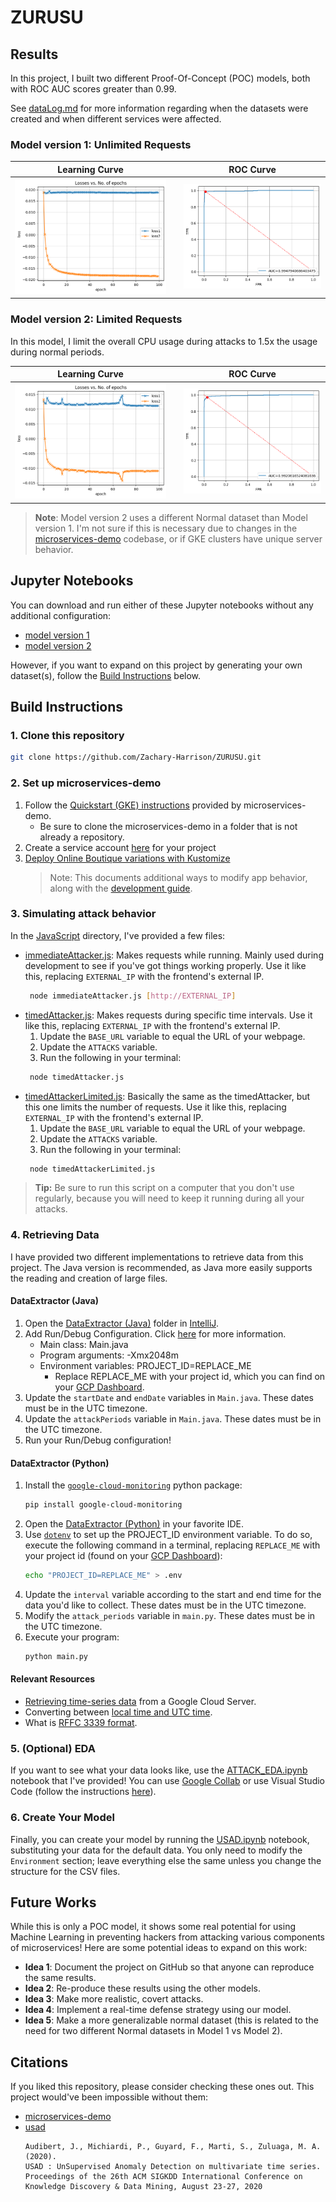 # ZURUSU

## Results

In this project, I built two different Proof-Of-Concept (POC) models, both with ROC AUC scores greater than 0.99. 

See [dataLog.md](dataLog.md) for more information regarding when the datasets were created and when different services were affected.

### Model version 1: Unlimited Requests

|                                    Learning Curve                                    |     |                      ROC Curve                       |
| :----------------------------------------------------------------------------------: | :-: | :--------------------------------------------------: |
|                  ![LearningCurve_1.png](images/LearningCurve_1.png)                  |     |            ![ROC_1.png](images/ROC_1.png)            |


### Model version 2: Limited Requests

In this model, I limit the overall CPU usage during attacks to 1.5x the usage during normal periods.

|                                    Learning Curve                                    |     |                      ROC Curve                       |
| :----------------------------------------------------------------------------------: | :-: | :--------------------------------------------------: |
|                  ![LearningCurve_1.png](images/LearningCurve_2.png)                  |     |            ![ROC_1.png](images/ROC_2.png)            |


> **Note**: Model version 2 uses a different Normal dataset than Model version 1. I'm not sure if this is necessary due to changes in the [microservices-demo](https://github.com/GoogleCloudPlatform/microservices-demo) codebase, or if GKE clusters have unique server behavior. 

## Jupyter Notebooks

You can download and run either of these Jupyter notebooks without any additional configuration:
- [model version 1](USADv1.ipynb)
- [model version 2](USADv2.ipynb)

However, if you want to expand on this project by generating your own dataset(s), follow the [Build Instructions](#build-instructions) below.

## Build Instructions

### 1. Clone this repository

```bash
git clone https://github.com/Zachary-Harrison/ZURUSU.git
```

### 2. Set up microservices-demo

1. Follow the [Quickstart (GKE) instructions](https://github.com/GoogleCloudPlatform/microservices-demo/tree/main#quickstart-gke) provided by microservices-demo. 
   - Be sure to clone the microservices-demo in a folder that is not already a repository. 
2. Create a service account [here](https://console.cloud.google.com/iam-admin/serviceaccounts/) for your project
3. [Deploy Online Boutique variations with Kustomize](https://github.com/GoogleCloudPlatform/microservices-demo/tree/main/kustomize#deploy-online-boutique-with-kustomize)
   > Note: This documents additional ways to modify app behavior, along with the [development guide](https://github.com/GoogleCloudPlatform/microservices-demo/blob/main/docs/development-guide.md).

### 3. Simulating attack behavior

In the [JavaScript](JavaScript/) directory, I've provided a few files:
- [immediateAttacker.js](JavaScript/immediateAttacker.js): Makes requests while running. Mainly used during development to see if you've got things working properly. Use it like this, replacing `EXTERNAL_IP` with the frontend's external IP.
   ```bash
    node immediateAttacker.js [http://EXTERNAL_IP]
   ```
- [timedAttacker.js](JavaScript/timedAttacker.js): Makes requests during specific time intervals. Use it like this, replacing `EXTERNAL_IP` with the frontend's external IP.
  1. Update the `BASE_URL` variable to equal the URL of your webpage.
  2. Update the `ATTACKS` variable.
  3. Run the following in your terminal:
   ```bash
    node timedAttacker.js
   ```
- [timedAttackerLimited.js](JavaScript/timedAttackerLimited.js): Basically the same as the timedAttacker, but this one limits the number of requests. Use it like this, replacing `EXTERNAL_IP` with the frontend's external IP.
  1. Update the `BASE_URL` variable to equal the URL of your webpage.
  2. Update the `ATTACKS` variable.
  3. Run the following in your terminal:
   ```bash
    node timedAttackerLimited.js
   ```
> **Tip:** Be sure to run this script on a computer that you don't use regularly, because you will need to keep it running during all your attacks.

### 4. Retrieving Data

I have provided two different implementations to retrieve data from this project. The Java version is recommended, as Java more easily supports the reading and creation of large files. 

#### DataExtractor (Java)

1. Open the [DataExtractor (Java)](DataExtractors/Java-DataExtractor/) folder in [IntelliJ](https://www.jetbrains.com/idea/download/?section=windows).
2. Add Run/Debug Configuration. Click [here](https://www.jetbrains.com/help/idea/run-debug-configuration.html) for more information.
   - Main class: Main.java
   - Program arguments: -Xmx2048m 
   - Environment variables: PROJECT_ID=REPLACE_ME
     - Replace REPLACE_ME with your project id, which you can find on your [GCP Dashboard](https://console.cloud.google.com/home/dashboard?).
3. Update the `startDate` and `endDate` variables in `Main.java`. These dates must be in the UTC timezone. 
4. Update the `attackPeriods` variable in `Main.java`. These dates must be in the UTC timezone.
5. Run your Run/Debug configuration!


#### DataExtractor (Python)

1. Install the [`google-cloud-monitoring`](https://pypi.org/project/google-cloud-monitoring/) python package:
   ```bash
   pip install google-cloud-monitoring
   ```
2. Open the [DataExtractor (Python)](DataExtractors/Python-DataExtractor/) in your favorite IDE.
3. Use [`dotenv`](https://pypi.org/project/python-dotenv/) to set up the PROJECT_ID environment variable. To do so, execute the following command in a terminal, replacing `REPLACE_ME` with your project id (found on your [GCP Dashboard](https://console.cloud.google.com/home/dashboard?)):
   ```bash
   echo "PROJECT_ID=REPLACE_ME" > .env
   ```
4. Update the `interval` variable according to the start and end time for the data you'd like to collect. These dates must be in the UTC timezone. 
5. Modify the `attack_periods` variable in `main.py`. These dates must be in the UTC timezone. 
6. Execute your program:
   ```bash
   python main.py
   ```

#### Relevant Resources

- [Retrieving time-series data](https://cloud.google.com/monitoring/custom-metrics/reading-metrics) from a Google Cloud Server.
- Converting between [local time and UTC time](https://www.worldtimebuddy.com/).
- What is [RFFC 3339 format](https://www.rfc-editor.org/rfc/rfc3339#:~:text=Abstract%20This%20document%20defines%20a,times%20using%20the%20Gregorian%20calendar.).

### 5. (Optional) EDA

If you want to see what your data looks like, use the [ATTACK_EDA.ipynb](ATTACK_EDA.ipynb) notebook that I've provided! You can use [Google Collab](https://colab.google/) or use Visual Studio Code (follow the instructions [here](https://code.visualstudio.com/docs/datascience/jupyter-notebooks)).

### 6. Create Your Model

Finally, you can create your model by running the [USAD.ipynb](USAD.ipynb) notebook, substituting your data for the default data. You only need to modify the `Environment` section; leave everything else the same unless you change the structure for the CSV files. 

## Future Works

While this is only a POC model, it shows some real potential for using Machine Learning in preventing hackers from attacking various components of microservices! Here are some potential ideas to expand on this work:
- **Idea 1**: Document the project on GitHub so that anyone can reproduce the same results.
- **Idea 2**: Re-produce these results using the other models.
- **Idea 3**: Make more realistic, covert attacks.
- **Idea 4**: Implement a real-time defense strategy using our model.
- **Idea 5**: Make a more generalizable normal dataset (this is related to the need for two different Normal datasets in Model 1 vs Model 2).

## Citations

If you liked this repository, please consider checking these ones out. This project would've been impossible without them:
- [microservices-demo](https://github.com/GoogleCloudPlatform/microservices-demo/tree/main)
- [usad](https://github.com/manigalati/usad)
    ```
    Audibert, J., Michiardi, P., Guyard, F., Marti, S., Zuluaga, M. A. (2020).
    USAD : UnSupervised Anomaly Detection on multivariate time series.
    Proceedings of the 26th ACM SIGKDD International Conference on Knowledge Discovery & Data Mining, August 23-27, 2020
    ```

